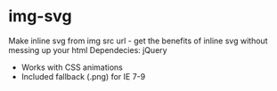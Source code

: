 # img-svg
Make inline svg from img src url - get the benefits of inline svg without messing up your html
Dependecies: jQuery

* Works with CSS animations
* Included fallback (.png) for IE 7-9